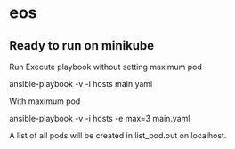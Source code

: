 # eos


## Ready to run on minikube


Run Execute playbook without setting maximum pod

ansible-playbook -v -i hosts main.yaml

With maximum pod

ansible-playbook -v -i hosts -e max=3 main.yaml

A list of all pods will be created in list_pod.out on localhost.

